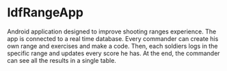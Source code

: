 # IdfRangeApp
Android application designed to improve shooting ranges experience.
The app is connected to a real time database.
Every commander can create his own range and exercises and make a code.
Then, each soldiers logs in the specific range and updates every score he has.
At the end, the commander can see all the results in a single table.
